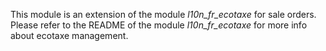 This module is an extension of the module *l10n_fr_ecotaxe* for sale
orders. Please refer to the README of the module *l10n_fr_ecotaxe* for
more info about ecotaxe management.

